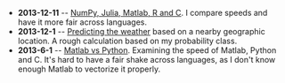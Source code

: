 

* **2013-12-11** -- [NumPy, Julia, Matlab, R and C][matlab_v_python_v2]. I
  compare speeds and have it more fair across languages.
* **2013-12-1** -- [Predicting the weather][predicting_weather] 
  based on a nearby geographic location. A rough calculation based on my
  probability class.
* **2013-6-1** -- [Matlab vs Python][matlab_v_python]. Examining the speed of Matlab, Python
  and C. It's hard to have a fair shake across languages, as I don't know
  enough Matlab to vectorize it properly.

<br>
<br>
<br>
<br>
<br>
<br>
<br>
<p>
<p>
<p>
<p>
<p>
<p>
<p>
<p>
<p>

[matlab_v_python_v2]:http://nbviewer.ipython.org/github/scottsievert/side-projects/blob/master/matlab_v_python_v2/Python,%20Matlab,%20Julia,%20R%20and%20C.ipynb
[predicting_weather]:http://nbviewer.ipython.org/github/scottsievert/side-projects/blob/master/predicting_weather/Predicting%20Weather.ipynb
[matlab_v_python]:http://nbviewer.ipython.org/github/scottsievert/side-projects/blob/master/matlab_vs_python/Python%20vs%20Numba%20vs%20Matlab%20vs%20C.ipynb
